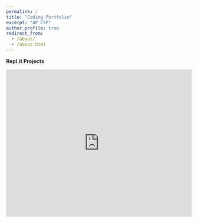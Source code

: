 ```yaml
---
permalink: /
title: "Coding Portfolio"
excerpt: "AP CSP"
author_profile: true
redirect_from: 
  - /about/
  - /about.html
---
```

<b> Repl.it Projects </b>
<iframe height="400px" width="100%" src="https://repl.it/@CORWINHARRIS/Learning-Syntax-and-Python?lite=true" scrolling="no" frameborder="no" allowtransparency="true" allowfullscreen="true" sandbox="allow-forms allow-pointer-lock allow-popups allow-same-origin allow-scripts allow-modals"></iframe>
